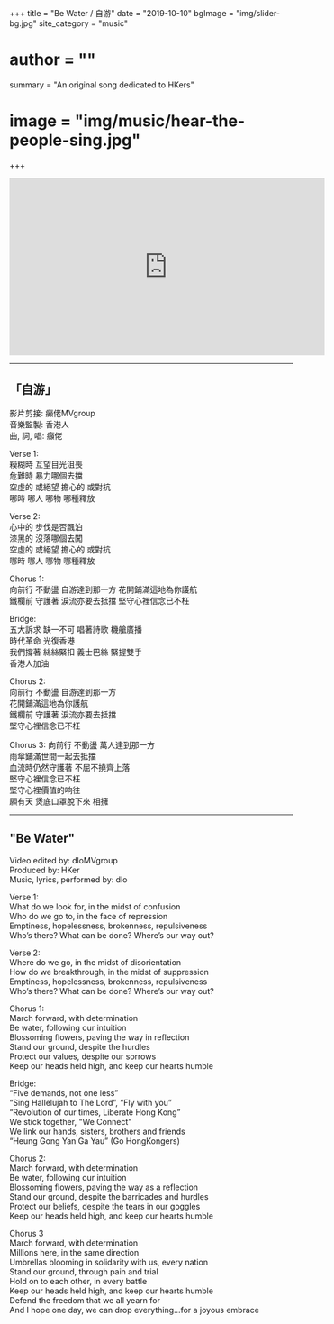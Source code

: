 +++
title = "Be Water / 自游"
date = "2019-10-10"
bgImage = "img/slider-bg.jpg"
site_category = "music"
# author = ""
summary = "An original song dedicated to HKers"
# image = "img/music/hear-the-people-sing.jpg"
+++

<iframe width="560" height="315" src="https://www.youtube.com/embed/W7AZdzXXJQc" frameborder="0" allow="accelerometer; autoplay; encrypted-media; gyroscope; picture-in-picture" allowfullscreen></iframe>

---------------------------------------------------------------------------------

## 「自游」

影片剪接: 癲佬MVgroup<br>
音樂監製: 香港人<br>
曲, 詞, 唱: 癲佬<br>

Verse 1:<br>
糢糊時 互望目光沮喪 <br>
危難時 暴力哪個去擋 <br>
空虛的 或絕望 擔心的 或對抗 <br>
哪時 哪人 哪物 哪種釋放 <br>

Verse 2:<br>
心中的 步伐是否飄泊 <br>
漆黑的 沒落哪個去闖 <br>
空虛的 或絕望 擔心的 或對抗  <br>
哪時 哪人 哪物 哪種釋放  <br>

Chorus 1:<br>
向前行 不動盪 自游達到那一方 花開鋪滿這地為你護航   <br>
鐵欄前 守護著 淚流亦要去抵擋 堅守心裡信念已不枉   <br>

Bridge:<br>
五大訴求 缺一不可 唱著詩歌 機艙廣播   <br>
時代革命 光復香港   <br>
我們撐著 絲絲緊扣 義士巴絲 緊握雙手  <br>
香港人加油 <br>

Chorus 2:<br>
向前行 不動盪 自游達到那一方 <br>
花開鋪滿這地為你護航 <br>
鐵欄前 守護著 淚流亦要去抵擋 <br>
堅守心裡信念已不枉  <br>

Chorus 3:
向前行 不動盪 萬人達到那一方 <br>
雨傘鋪滿世間一起去抵擋  <br>
血流時仍然守護著 不屈不撓齊上落 <br>
堅守心裡信念已不枉 <br>
堅守心裡價值的响往  <br>
願有天 煲底口罩脫下來 相擁<br>

---------------------------------------------------------------------------------

## "Be Water"

Video edited by: dloMVgroup<br>
Produced by: HKer<br>
Music, lyrics, performed by: dlo<br>

Verse 1:<br>
What do we look for, in the midst of confusion <br>
Who do we go to, in the face of repression <br>
Emptiness, hopelessness, brokenness, repulsiveness <br>
Who’s there?  What can be done?  Where’s our way out? <br>

Verse 2: <br>
Where do we go, in the midst of disorientation <br>
How do we breakthrough, in the midst of suppression <br>
Emptiness, hopelessness, brokenness, repulsiveness <br>
Who’s there?  What can be done?  Where’s our way out? <br>

Chorus 1:<br>
March forward, with determination <br>
Be water, following our intuition <br>
Blossoming flowers, paving the way in reflection <br>
Stand our ground, despite the hurdles <br>
Protect our values, despite our sorrows <br>
Keep our heads held high, and keep our hearts humble <br>

Bridge:<br>
“Five demands, not one less”<br>
“Sing Hallelujah to The Lord”, “Fly with you”<br>
“Revolution of our times, Liberate Hong Kong”<br>
We stick together, "We Connect"<br>
We link our hands, sisters, brothers and friends<br>
“Heung Gong Yan Ga Yau” (Go HongKongers)<br>

Chorus 2:<br>
March forward, with determination<br>
Be water, following our intuition<br>
Blossoming flowers, paving the way as a reflection<br>
Stand our ground, despite the barricades and hurdles<br>
Protect our beliefs, despite the tears in our goggles<br>
Keep our heads held high, and keep our hearts humble<br>

Chorus 3<br>
March forward, with determination<br>
Millions here, in the same direction<br>
Umbrellas blooming in solidarity with us, every nation<br>
Stand our ground, through pain and trial<br>
Hold on to each other, in every battle<br>
Keep our heads held high, and keep our hearts humble<br>
Defend the freedom that we all yearn for<br>
And I hope one day, we can drop everything...for a joyous embrace
